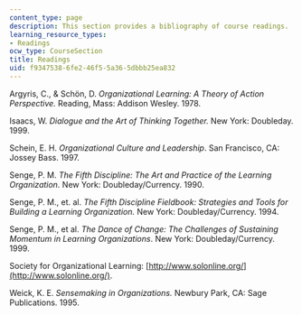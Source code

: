 ```yaml
---
content_type: page
description: This section provides a bibliography of course readings.
learning_resource_types:
- Readings
ocw_type: CourseSection
title: Readings
uid: f9347538-6fe2-46f5-5a36-5dbbb25ea832
---
```


Argyris, C., & Schön, D. _Organizational Learning: A Theory of Action Perspective._ Reading, Mass: Addison Wesley. 1978.

Isaacs, W. _Dialogue and the Art of Thinking Together._ New York: Doubleday. 1999.

Schein, E. H. _Organizational Culture and Leadership_. San Francisco, CA: Jossey Bass. 1997.

Senge, P. M. _The Fifth Discipline: The Art and Practice of the Learning Organization._ New York: Doubleday/Currency. 1990.

Senge, P. M., et. al. _The Fifth Discipline Fieldbook: Strategies and Tools for Building a Learning Organization._ New York: Doubleday/Currency. 1994.

Senge, P. M., et al. _The Dance of Change: The Challenges of Sustaining Momentum in Learning Organizations_. New York: Doubleday/Currency. 1999.

Society for Organizational Learning: [http://www.solonline.org/](http://www.solonline.org/).

Weick, K. E. _Sensemaking in Organizations._ Newbury Park, CA: Sage Publications. 1995.